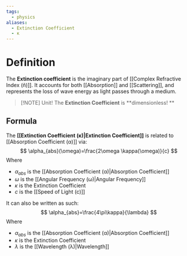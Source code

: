 ```yaml
---
tags:
  - physics
aliases:
  - Extinction Coefficient
  - κ
---
```

# Definition
The **Extinction coefficient** is the imaginary part of [[Complex Refractive Index (ñ)]]. It accounts for both [[Absorption]] and [[Scattering]], and represents the loss of wave energy as light passes through a medium.

> [!NOTE] Unit!
> The **Extinction Coefficient** is **dimensionless! ** 

## Formula
The **[[Extinction Coefficient (κ)|Extinction Coefficient]]** is related to [[Absorption Coefficient (α)]] via:
$$
\alpha_{abs}(\omega)=\frac{2\omega \kappa(\omega)}{c}
$$
Where
- $\alpha_{abs}$ is the [[Absorption Coefficient (α)|Absorption Coefficient]]
- $\omega$ is the [[Angular Frequency (ω)|Angular Frequency]] 
- $\kappa$ is the Extinction Coefficient
- $c$ is the [[Speed of Light (c)]]

It can also be written as such:
$$
\alpha_{abs}=\frac{4\pi\kappa}{\lambda}
$$
Where
- $\alpha_{abs}$ is the [[Absorption Coefficient (α)|Absorption Coefficient]]
- $\kappa$ is the Extinction Coefficient
- $\lambda$ is the [[Wavelength (λ)|Wavelength]]
